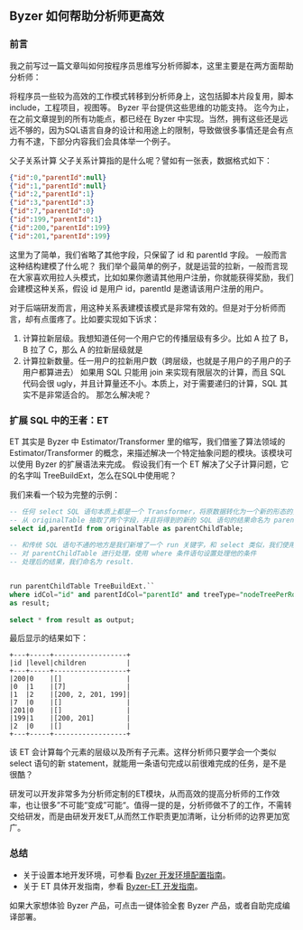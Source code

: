 ## Byzer 如何帮助分析师更高效
### 前言
我之前写过一篇文章叫如何按程序员思维写分析师脚本，这里主要是在两方面帮助分析师：

将程序员一些较为高效的工作模式转移到分析师身上，这包括脚本片段复用，脚本 include，工程项目，视图等。
Byzer 平台提供这些思维的功能支持。
迄今为止，在之前文章提到的所有功能点，都已经在 Byzer 中实现。当然，拥有这些还是远远不够的，因为SQL语言自身的设计和用途上的限制，导致做很多事情还是会有点力有不逮，下部分内容我们会具体举一个例子。

父子关系计算
父子关系计算指的是什么呢？譬如有一张表，数据格式如下：

```json
{"id":0,"parentId":null}
{"id":1,"parentId":null}
{"id":2,"parentId":1}
{"id":3,"parentId":3}
{"id":7,"parentId":0}
{"id":199,"parentId":1}
{"id":200,"parentId":199}
{"id":201,"parentId":199}
```
这里为了简单，我们省略了其他字段，只保留了 id 和 parentId 字段。 一般而言这种结构建模了什么呢？ 我们举个最简单的例子，就是运营的拉新，一般而言现在大家喜欢用拉人头模式，比如如果你邀请其他用户注册，你就能获得奖励，我们会建模这种关系，假设 id 是用户 id，parentId 是邀请该用户注册的用户。

对于后端研发而言，用这种关系表建模该模式是非常有效的。但是对于分析师而言，却有点蛋疼了。比如要实现如下诉求：

1. 计算拉新层级。我想知道任何一个用户它的传播层级有多少。比如 A 拉了 B，B 拉了 C，那么 A 的拉新层级就是 
2. 计算拉新数量。任一用户的拉新用户数（跨层级，也就是子用户的子用户的子用户都算进去）
如果用 SQL 只能用 join 来实现有限层次的计算，而且 SQL 代码会很 ugly，并且计算量还不小。本质上，对于需要递归的计算，SQL 其实不是非常适合的。 那怎么解决呢？

### 扩展 SQL 中的王者：ET
ET 其实是 Byzer 中 Estimator/Transformer 里的缩写，我们借鉴了算法领域的 Estimator/Transformer 的概念，来描述解决一个特定抽象问题的模块。该模块可以使用 Byzer 的扩展语法来完成。 假设我们有一个 ET 解决了父子计算问题，它的名字叫 TreeBuildExt，怎么在SQL中使用呢？

我们来看一个较为完整的示例：

```sql
-- 任何 select SQL 语句本质上都是一个 Transformer，将原数据转化为一个新的形态的数据。这里，我们
-- 从 originalTable 抽取了两个字段，并且将得到的新的 SQL 语句的结果命名为 parentChildTable
select id,parentId from originalTable as parentChildTable;
 
-- 和传统 SQL 语句不通的地方是我们新增了一个 run 关键字，和 select 类似，我们使用 ET TreeBuildExt
-- 对 parentChildTable 进行处理，使用 where 条件语句设置处理他的条件
-- 处理后的结果，我们命名为 result.


run parentChildTable TreeBuildExt.`` 
where idCol="id" and parentIdCol="parentId" and treeType="nodeTreePerRow" 
as result;
 
select * from result as output;
```
最后显示的结果如下：

```shell
+---+-----+------------------+
|id |level|children          |
+---+-----+------------------+
|200|0    |[]                |
|0  |1    |[7]               |
|1  |2    |[200, 2, 201, 199]|
|7  |0    |[]                |
|201|0    |[]                |
|199|1    |[200, 201]        |
|2  |0    |[]                |
+---+-----+------------------+
```
该 ET 会计算每个元素的层级以及所有子元素。这样分析师只要学会一个类似 select 语句的新 statement，就能用一条语句完成以前很难完成的任务，是不是很酷？

研发可以开发非常多为分析师定制的ET模块，从而高效的提高分析师的工作效率，也让很多”不可能“变成”可能“。值得一提的是，分析师做不了的工作，不需转交给研发，而是由研发开发ET,从而然工作职责更加清晰，让分析师的边界更加宽广。

### 总结
* 关于设置本地开发环境，可参看 [Byzer 开发环境配置指南](https://docs.byzer.org/#/byzer-lang/zh-cn/developer/dev_env/README)。
* 关于 ET 具体开发指南，参看 [Byzer-ET 开发指南](https://docs.byzer.org/#/byzer-lang/zh-cn/extension/et/README)。

如果大家想体验 Byzer 产品，可点击一键体验全套 Byzer 产品，或者自助完成编译部署。